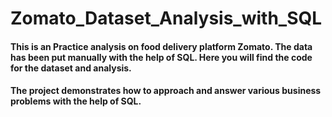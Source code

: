 # Zomato_Dataset_Analysis_with_SQL
#### This is an Practice analysis on food delivery platform Zomato. The data has been put manually with the help of SQL. Here you will find the code for the dataset and analysis.
#### The project demonstrates how to approach and answer various business problems with the help of SQL.
